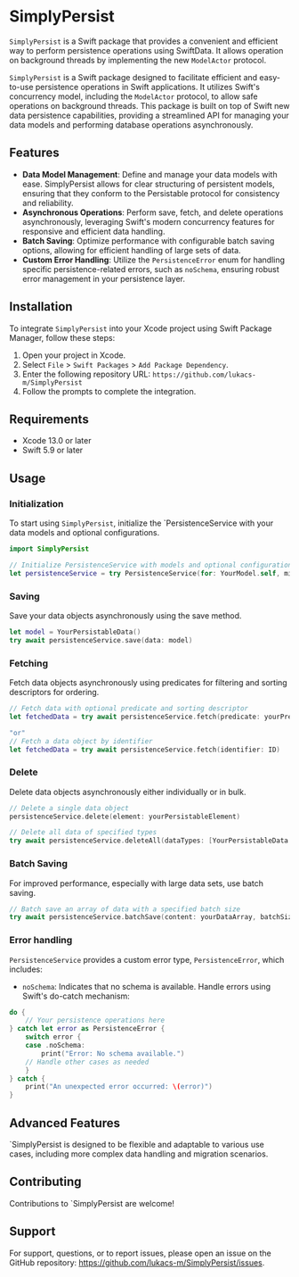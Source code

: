 # SimplyPersist

`SimplyPersist` is a Swift package that provides a convenient and efficient way to perform persistence operations using SwiftData.
It allows operation on background threads by implementing the new `ModelActor` protocol.

`SimplyPersist` is a Swift package designed to facilitate efficient and easy-to-use persistence operations in Swift applications. 
It utilizes Swift's concurrency model, including the `ModelActor` protocol, to allow safe operations on background threads. 
This package is built on top of Swift new data persistence capabilities, providing a streamlined API for managing your data models and performing database operations asynchronously.



## Features

- **Data Model Management**: Define and manage your data models with ease. SimplyPersist allows for clear structuring of persistent models, ensuring that they conform to the Persistable protocol for consistency and reliability.
- **Asynchronous Operations**: Perform save, fetch, and delete operations asynchronously, leveraging Swift's modern concurrency features for responsive and efficient data handling.
- **Batch Saving**: Optimize performance with configurable batch saving options, allowing for efficient handling of large sets of data.
- **Custom Error Handling**: Utilize the `PersistenceError` enum for handling specific persistence-related errors, such as `noSchema`, ensuring robust error management in your persistence layer.

## Installation

To integrate `SimplyPersist` into your Xcode project using Swift Package Manager, follow these steps:

1. Open your project in Xcode.
2. Select `File` > `Swift Packages` > `Add Package Dependency`.
3. Enter the following repository URL: `https://github.com/lukacs-m/SimplyPersist`
4. Follow the prompts to complete the integration.

## Requirements

- Xcode 13.0 or later
- Swift 5.9 or later

## Usage

### Initialization

To start using `SimplyPersist`, initialize the `PersistenceService with your data models and optional configurations.

```swift
import SimplyPersist

// Initialize PersistenceService with models and optional configuration
let persistenceService = try PersistenceService(for: YourModel.self, migrationPlan: YourMigrationPlan.self, configurations: YourConfigurations.self)
```

### Saving

Save your data objects asynchronously using the save method.

```swift
let model = YourPersistableData()
try await persistenceService.save(data: model)
```

### Fetching

Fetch data objects asynchronously using predicates for filtering and sorting descriptors for ordering.

```swift
// Fetch data with optional predicate and sorting descriptor
let fetchedData = try await persistenceService.fetch(predicate: yourPredicate, sortingDescriptor: yourSortingDescriptor)

"or"
// Fetch a data object by identifier
let fetchedData = try await persistenceService.fetch(identifier: ID)
```

### Delete

Delete data objects asynchronously either individually or in bulk.

```swift
// Delete a single data object
persistenceService.delete(element: yourPersistableElement)

// Delete all data of specified types
try await persistenceService.deleteAll(dataTypes: [YourPersistableData.Type])
```

### Batch Saving

For improved performance, especially with large data sets, use batch saving.


```swift
// Batch save an array of data with a specified batch size
try await persistenceService.batchSave(content: yourDataArray, batchSize: yourBatchSize)
```

### Error handling

`PersistenceService` provides a custom error type, `PersistenceError`, which includes:

- `noSchema`: Indicates that no schema is available.
Handle errors using Swift's do-catch mechanism:

```swift
do {
    // Your persistence operations here
} catch let error as PersistenceError {
    switch error {
    case .noSchema:
        print("Error: No schema available.")
    // Handle other cases as needed
    }
} catch {
    print("An unexpected error occurred: \(error)")
}
```

## Advanced Features

`SimplyPersist is designed to be flexible and adaptable to various use cases, including more complex data handling and migration scenarios.

## Contributing

Contributions to `SimplyPersist are welcome! 

## Support

For support, questions, or to report issues, please open an issue on the GitHub repository: https://github.com/lukacs-m/SimplyPersist/issues.
